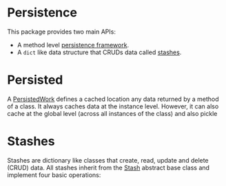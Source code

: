 # Persistence

This package provides two main APIs:
* A method level [persistence framework](#persisted).
* A `dict` like data structure that CRUDs data called [stashes](#stashes).


# Persisted

A [PersistedWork] defines a cached location any data returned by a method of a
class.  It always caches data at the instance level.  However, it can also
cache at the global level (across all instances of the class) and also pickle



# Stashes

Stashes are dictionary like classes that create, read, update and delete (CRUD)
data.  All stashes inherit from the [Stash] abstract base class and implement
four basic operations:


<!-- links -->

[Stash]: ../api/zensols.persist.html#zensols.persist.domain.Stash
[PersistedWork]: ../api/zensols.persist.html#zensols.persist.annotation.PersistedWork
